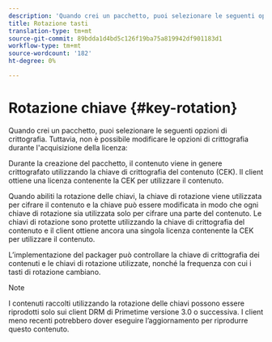 ```yaml
---
description: 'Quando crei un pacchetto, puoi selezionare le seguenti opzioni di crittografia. Tuttavia, non è possibile modificare le opzioni di crittografia durante l''acquisizione della licenza '
title: Rotazione tasti
translation-type: tm+mt
source-git-commit: 89bdda1d4bd5c126f19ba75a819942df901183d1
workflow-type: tm+mt
source-wordcount: '182'
ht-degree: 0%

---
```



# Rotazione chiave {#key-rotation}

Quando crei un pacchetto, puoi selezionare le seguenti opzioni di crittografia. Tuttavia, non è possibile modificare le opzioni di crittografia durante l&#39;acquisizione della licenza:

Durante la creazione del pacchetto, il contenuto viene in genere crittografato utilizzando la chiave di crittografia del contenuto (CEK). Il client ottiene una licenza contenente la CEK per utilizzare il contenuto.

Quando abiliti la rotazione delle chiavi, la chiave di rotazione viene utilizzata per cifrare il contenuto e la chiave può essere modificata in modo che ogni chiave di rotazione sia utilizzata solo per cifrare una parte del contenuto. Le chiavi di rotazione sono protette utilizzando la chiave di crittografia del contenuto e il client ottiene ancora una singola licenza contenente la CEK per utilizzare il contenuto.

L’implementazione del packager può controllare la chiave di crittografia dei contenuti e le chiavi di rotazione utilizzate, nonché la frequenza con cui i tasti di rotazione cambiano.

>[!NOTE]
>
>I contenuti raccolti utilizzando la rotazione delle chiavi possono essere riprodotti solo sui client DRM di Primetime versione 3.0 o successiva. I client meno recenti potrebbero dover eseguire l’aggiornamento per riprodurre questo contenuto.